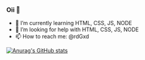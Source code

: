 ### Oii 👋

- 🌱 I’m currently learning HTML, CSS, JS, NODE
- 🤔 I’m looking for help with HTML, CSS, JS, NODE
- 📫 How to reach me: @rdGxd


[![Anurag's GitHub stats](https://github-readme-stats.vercel.app/api?username=rdGxd)](https://github.com/anuraghazra/github-readme-stats)
